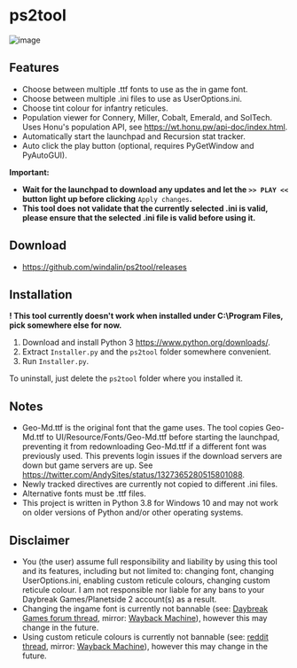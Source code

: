 # ps2tool

![image](https://user-images.githubusercontent.com/45084896/165137417-92845c92-a44d-4a3d-ac45-e6991e88c14f.png)

## Features
- Choose between multiple .ttf fonts to use as the in game font.
- Choose between multiple .ini files to use as UserOptions.ini.
- Choose tint colour for infantry reticules.
- Population viewer for Connery, Miller, Cobalt, Emerald, and SolTech.  Uses Honu's population API, see https://wt.honu.pw/api-doc/index.html.
- Automatically start the launchpad and Recursion stat tracker.
- Auto click the play button (optional, requires PyGetWindow and PyAutoGUI).

**Important:**
- **Wait for the launchpad to download any updates and let the `>> PLAY <<` button light up before clicking** `Apply changes`**.**  
- **This tool does not validate that the currently selected .ini is valid, please ensure that the selected .ini file is valid before using it.**

## Download
- https://github.com/windalin/ps2tool/releases

## Installation
**! This tool currently doesn't work when installed under C:\Program Files, pick somewhere else for now.**
1. Download and install Python 3 https://www.python.org/downloads/.
2. Extract `Installer.py` and the `ps2tool` folder somewhere convenient.
3. Run `Installer.py`.

To uninstall, just delete the `ps2tool` folder where you installed it.

## Notes
- Geo-Md.ttf is the original font that the game uses.  The tool copies Geo-Md.ttf to UI/Resource/Fonts/Geo-Md.ttf before starting the launchpad, preventing it from redownloading Geo-Md.ttf if a different font was previously used.  This prevents login issues if the download servers are down but game servers are up.  See https://twitter.com/AndySites/status/1327365280515801088.
- Newly tracked directives are currently not copied to different .ini files.
- Alternative fonts must be .ttf files.
- This project is written in Python 3.8 for Windows 10 and may not work on older versions of Python and/or other operating systems.

## Disclaimer
- You (the user) assume full responsibility and liability by using this tool and its features, including but not limited to: changing font, changing UserOptions.ini, enabling custom reticule colours, changing custom reticule colour.  I am not responsible nor liable for any bans to your Daybreak Games/Planetside 2 account(s) as a result.
- Changing the ingame font is currently not bannable (see: [Daybreak Games forum thread](https://forums.daybreakgames.com/ps2/index.php?threads/will-changing-the-font-in-game-get-me-banned.78236/), mirror: [Wayback Machine](https://web.archive.org/web/20220424191522/https://forums.daybreakgames.com/ps2/index.php?threads/will-changing-the-font-in-game-get-me-banned.78236/)), however this may change in the future.
- Using custom reticule colours is currently not bannable (see: [reddit thread](https://www.reddit.com/r/Planetside/comments/2tq92i/psa_you_can_customize_the_color_of_your_reticules/), mirror: [Wayback Machine](http://web.archive.org/web/20220425173729/https://www.reddit.com/r/Planetside/comments/2tq92i/psa_you_can_customize_the_color_of_your_reticules/)), however this may change in the future.
